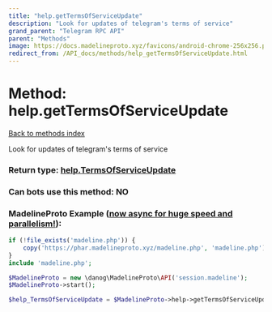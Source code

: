 ```yaml
---
title: "help.getTermsOfServiceUpdate"
description: "Look for updates of telegram's terms of service"
grand_parent: "Telegram RPC API"
parent: "Methods"
image: https://docs.madelineproto.xyz/favicons/android-chrome-256x256.png
redirect_from: /API_docs/methods/help_getTermsOfServiceUpdate.html
---
```

# Method: help.getTermsOfServiceUpdate
[Back to methods index](index.html)



Look for updates of telegram's terms of service



### Return type: [help.TermsOfServiceUpdate](/API_docs/types/help.TermsOfServiceUpdate.html)

### Can bots use this method: **NO**


### MadelineProto Example ([now async for huge speed and parallelism!](https://docs.madelineproto.xyz/docs/ASYNC.html)):


```php
if (!file_exists('madeline.php')) {
    copy('https://phar.madelineproto.xyz/madeline.php', 'madeline.php');
}
include 'madeline.php';

$MadelineProto = new \danog\MadelineProto\API('session.madeline');
$MadelineProto->start();

$help_TermsOfServiceUpdate = $MadelineProto->help->getTermsOfServiceUpdate();
```

